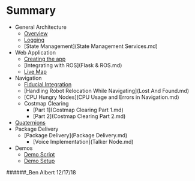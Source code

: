 # Summary 

* General Architecture
	* [Overview](architecture.md)
	* [Logging](logging.md)
	* [State Management](State Management Services.md)
* Web Application
	* [Creating the app](Flask.md)
	* [Integrating with ROS](Flask & ROS.md)
	* [Live Map](LiveMap.md)
* Navigation
	* [Fiducial Integration](Fiducials.md)
	* [Handling Robot Relocation While Navigating](Lost And Found.md)
	* [CPU Hungry Nodes](CPU Usage and Errors in Navigation.md)
	* Costmap Clearing
		* [Part 1](Costmap Clearing Part 1.md)
		* [Part 2](Costmap Clearing Part 2.md)
* [Quaternions](quaterions.md)
* Package Delivery
  * [Package Delivery](Package Delivery.md)
	* [Voice Implementation](Talker Node.md)
* Demos
	* [Demo Script](demo_script_fall_2018.md)
	* [Demo Setup](gen2_demo_instructions.md)

######_Ben Albert 12/17/18
